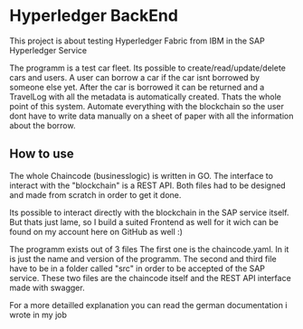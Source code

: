 # Hyperledger BackEnd

This project is about testing Hyperledger Fabric from IBM in the SAP Hyperledger Service

The programm is a test car fleet. Its possible to create/read/update/delete cars and users. A user can borrow a car if the car isnt borrowed by someone else yet. After the car is borrowed it can be returned and a TravelLog with all the metadata is automatically created.
Thats the whole point of this system. Automate everything with the blockchain so the user dont have to write data manually on a sheet of paper with all the information about the borrow. 


## How to use
The whole Chaincode (businesslogic) is written in GO.
The interface to interact with the "blockchain" is a REST API. Both files had to be designed and made from scratch in order to get it done.

Its possible to interact directly with the blockchain in the SAP service itself. But thats just lame, so I build a suited Frontend as well for it wich can be found on my account here on GitHub as well :)

The programm exists out of 3 files
The first one is the chaincode.yaml. In it is just the name and version of the programm.
The second and third file have to be  in a folder called "src" in order to be accepted of the SAP service. These two files are the chaincode itself and the REST API interface made with swagger.

For a more detailled explanation you can read the german documentation i wrote in my job



